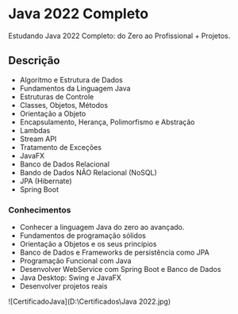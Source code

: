 # Java 2022 Completo
 Estudando Java 2022 Completo: do Zero ao Profissional + Projetos.

## Descrição

* Algoritmo e Estrutura de Dados
* Fundamentos da Linguagem Java
* Estruturas de Controle
* Classes, Objetos, Métodos
* Orientação a Objeto
* Encapsulamento, Herança, Polimorfismo e Abstração
* Lambdas
* Stream API
* Tratamento de Exceções
* JavaFX
* Banco de Dados Relacional
* Bando de Dados NÃO Relacional (NoSQL)
* JPA (Hibernate)
* Spring Boot

### Conhecimentos

* Conhecer a linguagem Java do zero ao avançado.
* Fundamentos de programação sólidos
* Orientação a Objetos e os seus princípios
* Banco de Dados e Frameworks de persistência como JPA
* Programação Funcional com Java
* Desenvolver WebService com Spring Boot e Banco de Dados
* Java Desktop: Swing e JavaFX
* Desenvolver projetos reais

![CertificadoJava](‪D:\Certificados\Java 2022.jpg)